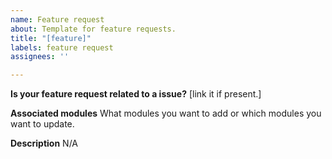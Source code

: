 ```yaml
---
name: Feature request
about: Template for feature requests.
title: "[feature]"
labels: feature request
assignees: ''

---
```


**Is your feature request related to a issue?**
[link it if present.]

**Associated modules**
What modules you want to add or which modules you want to update.

**Description**
N/A
